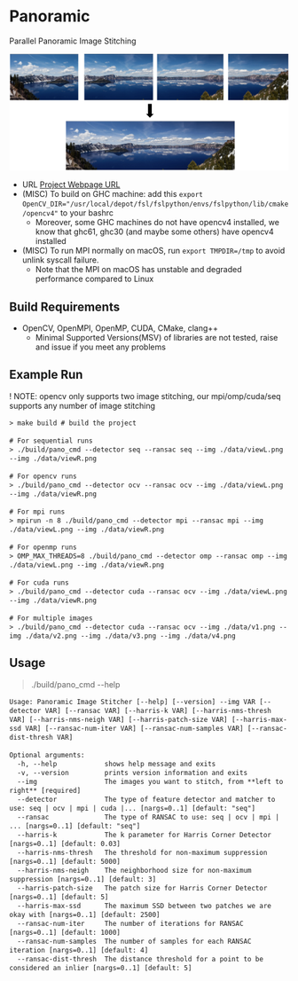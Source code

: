 # Panoramic

Parallel Panoramic Image Stitching

![](./assets/example.png)

- URL [Project Webpage URL](https://ji-xinyou.github.io/panoramic/)
- (MISC) To build on GHC machine: add this `export OpenCV_DIR="/usr/local/depot/fsl/fslpython/envs/fslpython/lib/cmake/opencv4"` to your bashrc
  - Moreover, some GHC machines do not have opencv4 installed, we know that ghc61, ghc30 (and maybe some others) have opencv4 installed
- (MISC) To run MPI normally on macOS, run `export TMPDIR=/tmp` to avoid unlink syscall failure.
  - Note that the MPI on macOS has unstable and degraded performance compared to Linux

## Build Requirements

- OpenCV, OpenMPI, OpenMP, CUDA, CMake, clang++
  - Minimal Supported Versions(MSV) of libraries are not tested, raise and issue if you meet any problems

## Example Run

! NOTE: opencv only supports two image stitching, our mpi/omp/cuda/seq supports any number of image stitching

```shell
> make build # build the project

# For sequential runs
> ./build/pano_cmd --detector seq --ransac seq --img ./data/viewL.png --img ./data/viewR.png

# For opencv runs
> ./build/pano_cmd --detector ocv --ransac ocv --img ./data/viewL.png --img ./data/viewR.png

# For mpi runs
> mpirun -n 8 ./build/pano_cmd --detector mpi --ransac mpi --img ./data/viewL.png --img ./data/viewR.png

# For openmp runs
> OMP_MAX_THREADS=8 ./build/pano_cmd --detector omp --ransac omp --img ./data/viewL.png --img ./data/viewR.png

# For cuda runs
> ./build/pano_cmd --detector cuda --ransac ocv --img ./data/viewL.png --img ./data/viewR.png

# For multiple images
> ./build/pano_cmd --detector cuda --ransac ocv --img ./data/v1.png --img ./data/v2.png --img ./data/v3.png --img ./data/v4.png
```

## Usage

> ./build/pano_cmd --help

```
Usage: Panoramic Image Stitcher [--help] [--version] --img VAR [--detector VAR] [--ransac VAR] [--harris-k VAR] [--harris-nms-thresh VAR] [--harris-nms-neigh VAR] [--harris-patch-size VAR] [--harris-max-ssd VAR] [--ransac-num-iter VAR] [--ransac-num-samples VAR] [--ransac-dist-thresh VAR]

Optional arguments:
  -h, --help            shows help message and exits 
  -v, --version         prints version information and exits 
  --img                 The images you want to stitch, from **left to right** [required]
  --detector            The type of feature detector and matcher to use: seq | ocv | mpi | cuda |... [nargs=0..1] [default: "seq"]
  --ransac              The type of RANSAC to use: seq | ocv | mpi | ... [nargs=0..1] [default: "seq"]
  --harris-k            The k parameter for Harris Corner Detector [nargs=0..1] [default: 0.03]
  --harris-nms-thresh   The threshold for non-maximum suppression [nargs=0..1] [default: 5000]
  --harris-nms-neigh    The neighborhood size for non-maximum suppression [nargs=0..1] [default: 3]
  --harris-patch-size   The patch size for Harris Corner Detector [nargs=0..1] [default: 5]
  --harris-max-ssd      The maximum SSD between two patches we are okay with [nargs=0..1] [default: 2500]
  --ransac-num-iter     The number of iterations for RANSAC [nargs=0..1] [default: 1000]
  --ransac-num-samples  The number of samples for each RANSAC iteration [nargs=0..1] [default: 4]
  --ransac-dist-thresh  The distance threshold for a point to be considered an inlier [nargs=0..1] [default: 5]
```
